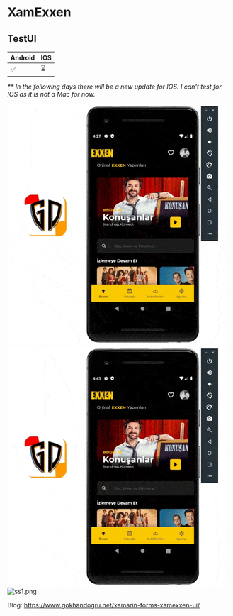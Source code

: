 # XamExxen

## TestUI

| Android | IOS |
| ------------- | ------------- |
| ✅ | ⌛ |

_** In the following days there will be a new update for IOS. I can't test for IOS as it is not a Mac for now._

![xamexxen.gif](https://raw.githubusercontent.com/dgokhan/XamExxen/main/gif/MainPage.gif)
![xamexxend.gif](https://raw.githubusercontent.com/dgokhan/XamExxen/main/gif/DetailPage.gif)
![ss1.png](https://cdn.dribbble.com/users/3156640/screenshots/14951365/media/786cd31e8f9c6ef7bc71f2ead5d9ccec.jpg?compress=1&resize=1000x750)
 



Blog:
https://www.gokhandogru.net/xamarin-forms-xamexxen-ui/
